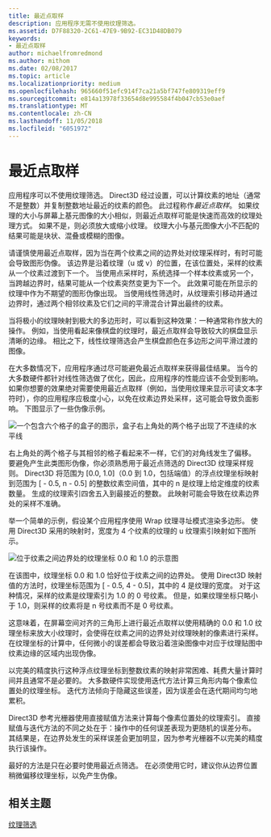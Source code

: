 ```yaml
---
title: 最近点取样
description: 应用程序无需不使用纹理筛选。
ms.assetid: D7F88320-2C61-47E9-9B92-EC31D48DB079
keywords:
- 最近点取样
author: michaelfromredmond
ms.author: mithom
ms.date: 02/08/2017
ms.topic: article
ms.localizationpriority: medium
ms.openlocfilehash: 965660f51efc914f7ca21a5bf747fe809319eff9
ms.sourcegitcommit: e814a13978f33654d8e995584f4b047cb53e0aef
ms.translationtype: MT
ms.contentlocale: zh-CN
ms.lasthandoff: 11/05/2018
ms.locfileid: "6051972"
---
```

# <a name="span-iddirect3dconceptsnearest-pointsamplingspannearest-point-sampling"></a><span id="direct3dconcepts.nearest-point_sampling"></span>最近点取样


应用程序可以不使用纹理筛选。 Direct3D 经过设置，可以计算纹素的地址（通常不是整数）并复制整数地址最近的纹素的颜色。 此过程称作*最近点取样*。 如果纹理的大小与屏幕上基元图像的大小相似，则最近点取样可能是快速而高效的纹理处理方式。 如果不是，则必须放大或缩小纹理。 纹理大小与基元图像大小不匹配的结果可能是块状、混叠或模糊的图像。

请谨慎使用最近点取样，因为当在两个纹素之间的边界处对纹理采样时，有时可能会导致图形伪像。 该边界是沿着纹理（u 或 v）的位置，在该位置处，采样的纹素从一个纹素过渡到下一个。 当使用点采样时，系统选择一个样本纹素或另一个，当跨越边界时，结果可能从一个纹素突然变更为下一个。 此效果可能在所显示的纹理中作为不期望的图形伪像出现。 当使用线性筛选时，从纹理索引移动并通过边界时，通过两个相邻纹素及它们之间的平滑混合计算出最终的纹素。

当将极小的纹理映射到极大的多边形时，可以看到这种效果：一种通常称作放大的操作。 例如，当使用看起来像棋盘的纹理时，最近点取样会导致较大的棋盘显示清晰的边缘。 相比之下，线性纹理筛选会产生棋盘颜色在多边形之间平滑过渡的图像。

在大多数情况下，应用程序通过尽可能避免最近点取样来获得最佳结果。 当今的大多数硬件都针对线性筛选做了优化，因此，应用程序的性能应该不会受到影响。 如果你想要的效果绝对需要使用最近点取样（例如，当使用纹理来显示可读文本字符时），你的应用程序应极度小心，以免在纹素边界处采样，这可能会导致负面影响。 下图显示了一些伪像示例。

![一个包含六个格子的盒子的图示，盒子右上角处的两个格子出现了不连续的水平线](images/ptrtfct.png)

右上角处的两个格子与其相邻的格子看起来不一样，它们的对角线发生了偏移。 要避免产生此类图形伪像，你必须熟悉用于最近点筛选的 Direct3D 纹理采样规则。 Direct3D 将范围为 \[0.0, 1.0\]（0.0 到 1.0，包括端值）的浮点纹理坐标映射到范围为 \[ - 0.5, n - 0.5\] 的整数纹素空间值，其中的 n 是纹理上给定维度的纹素数量。 生成的纹理索引四舍五入到最接近的整数。 此映射可能会导致在纹素边界处的采样不准确。

举一个简单的示例，假设某个应用程序使用 Wrap 纹理寻址模式渲染多边形。 使用 Direct3D 采用的映射时，宽度为 4 个纹素的纹理的 u 纹理索引映射如下图所示。

![位于纹素之间边界处的纹理坐标 0.0 和 1.0 的示意图](images/ptsmpprb.png)

在该图中，纹理坐标 0.0 和 1.0 恰好位于纹素之间的边界处。 使用 Direct3D 映射值的方法时，纹理坐标范围为 \[ - 0.5, 4 - 0.5\]，其中的 4 是纹理的宽度。 对于这种情况，采样的纹素是纹理索引为 1.0 的 0 号纹素。 但是，如果纹理坐标只略小于 1.0，则采样的纹素将是 n 号纹素而不是 0 号纹素。

这意味着，在屏幕空间对齐的三角形上进行最近点取样以使用精确的 0.0 和 1.0 纹理坐标来放大小纹理时，会使得在纹素之间的边界处对纹理映射的像素进行采样。 在纹理坐标的计算中，任何微小的误差都会导致沿着渲染图像中对应于纹理贴图中纹素边缘的区域内出现伪像。

以完美的精度执行这种浮点纹理坐标到整数纹素的映射非常困难、耗费大量计算时间并且通常不是必要的。 大多数硬件实现使用迭代方法计算三角形内每个像素位置处的纹理坐标。 迭代方法倾向于隐藏这些误差，因为误差会在迭代期间均匀地累积。

Direct3D 参考光栅器使用直接赋值方法来计算每个像素位置处的纹理索引。 直接赋值与迭代方法的不同之处在于：操作中的任何误差表现为更随机的误差分布。 其结果是，在边界处发生的采样误差会更加明显，因为参考光栅器不以完美的精度执行该操作。

最好的方法是只在必要时使用最近点筛选。 在必须使用它时，建议你从边界位置稍微偏移纹理坐标，以免产生伪像。

## <a name="span-idrelated-topicsspanrelated-topics"></a><span id="related-topics"></span>相关主题


[纹理筛选](texture-filtering.md)

 

 




